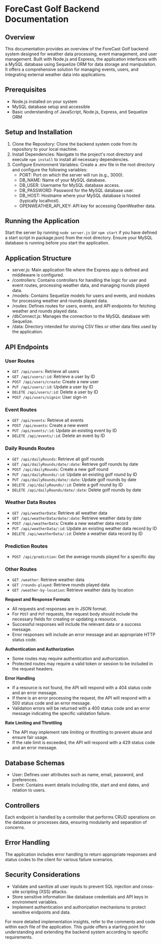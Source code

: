 # ForeCast Golf Backend Documentation

## Overview

This documentation provides an overview of the ForeCast Golf backend system designed for weather data processing, event management, and user management. Built with Node.js and Express, the application interfaces with a MySQL database using Sequelize ORM for data storage and manipulation. It offers a comprehensive solution for managing events, users, and integrating external weather data into applications.

## Prerequisites
- Node.js installed on your system
- MySQL database setup and accessible
- Basic understanding of JavaScript, Node.js, Express, and Sequelize ORM

## Setup and Installation

1. Clone the Repository: Clone the backend system code from its repository to your local machine.
2. Install Dependencies: Navigate to the project's root directory and execute `npm install` to install all necessary dependencies.
3. Configure Environment Variables: Create a .env file in the root directory and configure the following variables:
    - PORT: Port on which the server will run (e.g., 3000).
    - DB_NAME: Name of your MySQL database.
    - DB_USER: Username for MySQL database access.
    - DB_PASSWORD: Password for the MySQL database user.
    - DB_HOST: Hostname where your MySQL database is hosted (typically localhost).
    - OPENWEATHER_API_KEY: API key for accessing OpenWeather data.

## Running the Application

Start the server by running `node server.js` (or `npm start` if you have defined a start script in package.json) from the root directory. Ensure your MySQL database is running before you start the application.

## Application Structure

- server.js: Main application file where the Express app is defined and middleware is configured.
- /controllers: Contains controllers for handling the logic for user and event routes, processing weather data, and managing rounds played data.
- /models: Contains Sequelize models for users and events, and modules for processing weather and rounds played data.
- /routes: Defines routes for users, events, and API endpoints for fetching weather and rounds played data.
- /dbConnect.js: Manages the connection to the MySQL database with Sequelize.
- /data: Directory intended for storing CSV files or other data files used by the application.

## API Endpoints

### User Routes
- `GET /api/users`: Retrieve all users
- `GET /api/users/:id`: Retrieve a user by ID
- `POST /api/users/create`: Create a new user
- `PUT /api/users/:id`: Update a user by ID
- `DELETE /api/users/:id`: Delete a user by ID
- `POST /api/users/signin`: User sign-in


### Event Routes
- `GET /api/events`: Retrieve all events
- `POST /api/events`: Create a new event
- `PUT /api/events/:id`: Update an existing event by ID
- `DELETE /api/events/:id`: Delete an event by ID


### Daily Rounds Routes
- `GET /api/dailyRounds`: Retrieve all golf rounds
- `GET /api/dailyRounds/date/:date`: Retrieve golf rounds by date
- `POST /api/dailyRounds`: Create a new golf round
- `PUT /api/dailyRounds/:id`: Update an existing golf round by ID
- `PUT /api/dailyRounds/date/:date`: Update golf rounds by date
- `DELETE /api/dailyRounds/:id`: Delete a golf round by ID
- `DELETE /api/dailyRounds/date/:date`: Delete golf rounds by date


### Weather Data Routes
- `GET /api/weatherData`: Retrieve all weather data
- `GET /api/weatherData/date/:date`: Retrieve weather data by date
- `POST /api/weatherData`: Create a new weather data record
- `PUT /api/weatherData/:id`: Update an existing weather data record by ID
- `DELETE /api/weatherData/:id`: Delete a weather data record by ID

### Prediction Routes
- `POST /api/prediction`: Get the average rounds played for a specific day

### Other Routes
- `GET /weather`: Retrieve weather data
- `GET /rounds-played`: Retrieve rounds played data
- `GET /weather-by-location`: Retrieve weather data by location

**Request and Response Formats**
- All requests and responses are in JSON format.
- For `POST` and `PUT` requests, the request body should include the necessary fields for creating or updating a resource.
- Successful responses will include the relevant data or a success message.
- Error responses will include an error message and an appropriate HTTP status code.

**Authentication and Authorization**
- Some routes may require authentication and authorization.
- Protected routes may require a valid token or session to be included in the request headers.

**Error Handling**
- If a resource is not found, the API will respond with a 404 status code and an error message.
- If there is an error processing the request, the API will respond with a 500 status code and an error message.
- Validation errors will be returned with a 400 status code and an error message indicating the specific validation failure.

**Rate Limiting and Throttling**
- The API may implement rate limiting or throttling to prevent abuse and ensure fair usage.
- If the rate limit is exceeded, the API will respond with a 429 status code and an error message.




## Database Schemas
- User: Defines user attributes such as name, email, password, and preferences.
- Event: Contains event details including title, start and end dates, and relation to users.

## Controllers

Each endpoint is handled by a controller that performs CRUD operations on the database or processes data, ensuring modularity and separation of concerns.

## Error Handling

The application includes error handling to return appropriate responses and status codes to the client for various failure scenarios.

## Security Considerations
- Validate and sanitize all user inputs to prevent SQL injection and cross-site scripting (XSS) attacks.
- Store sensitive information like database credentials and API keys in environment variables.
- Implement authentication and authorization mechanisms to protect sensitive endpoints and data.

For more detailed implementation insights, refer to the comments and code within each file of the application. This guide offers a starting point for understanding and extending the backend system according to specific requirements.






